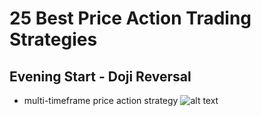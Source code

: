 # 25 Best Price Action Trading Strategies

## Evening Start - Doji Reversal
- multi-timeframe price action strategy
![alt text](/plots/Figure_2.png)
